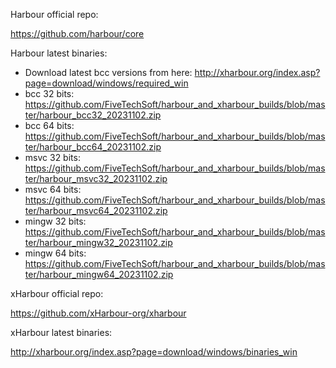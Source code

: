 Harbour official repo:

https://github.com/harbour/core

Harbour latest binaries: 
  * Download latest bcc versions from here: http://xharbour.org/index.asp?page=download/windows/required_win
  * bcc 32 bits: https://github.com/FiveTechSoft/harbour_and_xharbour_builds/blob/master/harbour_bcc32_20231102.zip
  * bcc 64 bits: https://github.com/FiveTechSoft/harbour_and_xharbour_builds/blob/master/harbour_bcc64_20231102.zip
  * msvc 32 bits: https://github.com/FiveTechSoft/harbour_and_xharbour_builds/blob/master/harbour_msvc32_20231102.zip
  * msvc 64 bits: https://github.com/FiveTechSoft/harbour_and_xharbour_builds/blob/master/harbour_msvc64_20231102.zip
  * mingw 32 bits: https://github.com/FiveTechSoft/harbour_and_xharbour_builds/blob/master/harbour_mingw32_20231102.zip
  * mingw 64 bits: https://github.com/FiveTechSoft/harbour_and_xharbour_builds/blob/master/harbour_mingw64_20231102.zip

xHarbour official repo:

https://github.com/xHarbour-org/xharbour

xHarbour latest binaries:

http://xharbour.org/index.asp?page=download/windows/binaries_win
